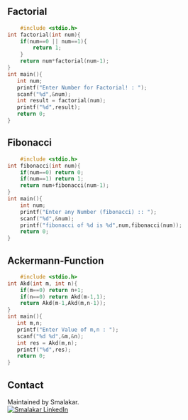## Factorial
```c
    #include <stdio.h>
int factorial(int num){
    if(num==0 || num==1){
        return 1;
    }
    return num*factorial(num-1);
}
int main(){
   int num;
   printf("Enter Number for Factorial! : ");
   scanf("%d",&num);
   int result = factorial(num);
   printf("%d",result);
   return 0;
}
```

## Fibonacci
```c
    #include <stdio.h>
int fibonacci(int num){
    if(num==0) return 0;
    if(num==1) return 1;
    return num+fibonacci(num-1);
}
int main(){
    int num;
    printf("Enter any Number (fibonacci) :: ");
    scanf("%d",&num);
    printf("fibonacci of %d is %d",num,fibonacci(num));
    return 0;
}
```
## Ackermann-Function
```c
    #include <stdio.h>
int Akd(int m, int n){
    if(m==0) return n+1;
    if(n==0) return Akd(m-1,1);
    return Akd(m-1,Akd(m,n-1));
}
int main(){
   int m,n;
   printf("Enter Value of m,n : ");
   scanf("%d %d",&m,&n);
   int res = Akd(m,n);
   printf("%d",res);
   return 0;
}
```
## Contact
Maintained by Smalakar.  
[![Smalakar LinkedIn](https://img.shields.io/badge/LinkedIn-0077B5)](https://www.linkedin.com/in/supriyomalakar/)



